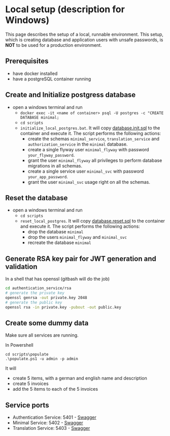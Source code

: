 # Local setup (description for Windows)

This page describes the setup of a local, runnable environment.
This setup, which is creating database and application users with unsafe passwords, is __NOT__ to be used for a production environment.

## Prerequisites
- have docker installed
- have a postgreSQL container running

## Create and Initialize postgress database
- open a windows terminal and run 
  - `docker exec -it <name of container> psql -U postgres -c "CREATE DATABASE minimal;`
  - `cd scripts`
  - `initialize_local_postgres.bat`. It will copy [database.init.sql](/scripts/database.init.sql) to the container and execute it. The script performs the following actions:
    - create the schemas `minimal_service`, `translation_service` and  `authorization_service` in the `minimal` database.
    - create a single flyway user `minimal_flyway` with password `your_flyway_password`.
    - grant the user `minimal_flyway` all privileges to perform database migrations in all schemas.
    - create a single service user `minimal_svc` with password `your_app_password`.
    - grant the user `minimal_svc` usage right on all the schemas.

## Reset the database
- open a windows terminal and run 
  - `cd scripts`
  - `reset_local_postgres`. It will copy [database.reset.sql](/scripts/database.reset.sql) to the container and execute it. The script performs the following actions:
    - drop the database `minimal`
    - drop the users `minimal_flyway` and `minimal_svc`
    - recreate the database `minimal`

## Generate RSA key pair for JWT generation and validation
In a shell that has openssl (gitbash will do the job)
```bash
cd authentication_service/rsa
# generate the private key
openssl genrsa -out private.key 2048
# generate the public key
openssl rsa -in private.key -pubout -out public.key
```

## Create some dummy data
Make sure all services are running.

In Powershell
```PS
cd scripts\populate
.\populate.ps1 -u admin -p admin
```

It will 
- create 5 items, with a german and english name and description
- create 5 invoices
- add the 5 items to each of the 5 invoices

## Service ports

- Authentication Service: 5401 - [Swagger](http://localhost:5401/api/docs/swagger-ui/index.html)
- Minimal Service: 5402 - [Swagger](http://localhost:5402/api/docs/swagger-ui/index.html)
- Translation Service: 5403 - [Swagger](http://localhost:5403/api/docs/swagger-ui/index.html)